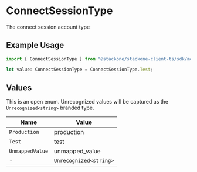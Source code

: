 # ConnectSessionType

The connect session account type

## Example Usage

```typescript
import { ConnectSessionType } from "@stackone/stackone-client-ts/sdk/models/shared";

let value: ConnectSessionType = ConnectSessionType.Test;
```

## Values

This is an open enum. Unrecognized values will be captured as the `Unrecognized<string>` branded type.

| Name                   | Value                  |
| ---------------------- | ---------------------- |
| `Production`           | production             |
| `Test`                 | test                   |
| `UnmappedValue`        | unmapped_value         |
| -                      | `Unrecognized<string>` |